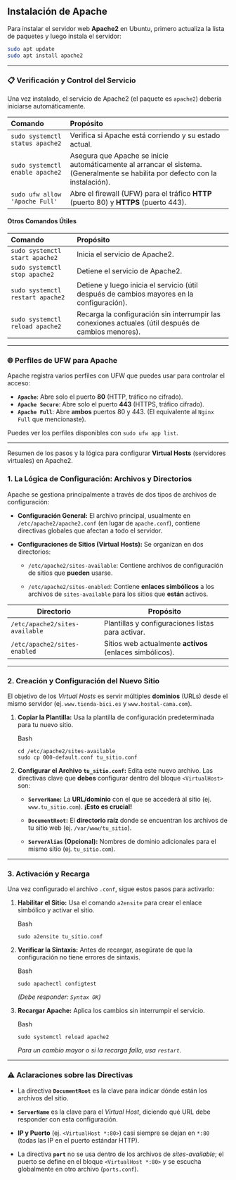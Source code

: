 ## Instalación de Apache

Para instalar el servidor web **Apache2** en Ubuntu, primero actualiza la lista de paquetes y luego instala el servidor:

```bash
sudo apt update
sudo apt install apache2
```

-----

### 📋 Verificación y Control del Servicio

Una vez instalado, el servicio de Apache2 (el paquete es `apache2`) debería iniciarse automáticamente.

| Comando | Propósito |
| :--- | :--- |
| `sudo systemctl status apache2` | Verifica si Apache está corriendo y su estado actual. |
| `sudo systemctl enable apache2` | Asegura que Apache se inicie automáticamente al arrancar el sistema. (Generalmente se habilita por defecto con la instalación). |
| `sudo ufw allow 'Apache Full'` | Abre el firewall (UFW) para el tráfico **HTTP** (puerto 80) y **HTTPS** (puerto 443). |

#### Otros Comandos Útiles

| Comando | Propósito |
| :--- | :--- |
| `sudo systemctl start apache2` | Inicia el servicio de Apache2. |
| `sudo systemctl stop apache2` | Detiene el servicio de Apache2. |
| `sudo systemctl restart apache2` | Detiene y luego inicia el servicio (útil después de cambios mayores en la configuración). |
| `sudo systemctl reload apache2` | Recarga la configuración sin interrumpir las conexiones actuales (útil después de cambios menores). |

-----

### 🌐 Perfiles de UFW para Apache

Apache registra varios perfiles con UFW que puedes usar para controlar el acceso:

  * **`Apache`**: Abre solo el puerto **80** (HTTP, tráfico no cifrado).
  * **`Apache Secure`**: Abre solo el puerto **443** (HTTPS, tráfico cifrado).
  * **`Apache Full`**: Abre **ambos** puertos 80 y 443. (El equivalente al `Nginx Full` que mencionaste).

Puedes ver los perfiles disponibles con `sudo ufw app list`.

---

Resumen de los pasos y la lógica para configurar **Virtual Hosts** (servidores virtuales) en Apache2.

### 1. La Lógica de Configuración: Archivos y Directorios

Apache se gestiona principalmente a través de dos tipos de archivos de configuración:

- **Configuración General:** El archivo principal, usualmente en `/etc/apache2/apache2.conf` (en lugar de `apache.conf`), contiene directivas globales que afectan a todo el servidor.
    
- **Configuraciones de Sitios (Virtual Hosts):** Se organizan en dos directorios:
    
    - `/etc/apache2/sites-available`: Contiene archivos de configuración de sitios que **pueden** usarse.
        
    - `/etc/apache2/sites-enabled`: Contiene **enlaces simbólicos** a los archivos de `sites-available` para los sitios que **están** activos.
        

|**Directorio**|**Propósito**|
|---|---|
|`/etc/apache2/sites-available`|Plantillas y configuraciones listas para activar.|
|`/etc/apache2/sites-enabled`|Sitios web actualmente **activos** (enlaces simbólicos).|

---

### 2. Creación y Configuración del Nuevo Sitio

El objetivo de los _Virtual Hosts_ es servir múltiples **dominios** (URLs) desde el mismo servidor (ej. `www.tienda-bici.es` y `www.hostal-cama.com`).

1. **Copiar la Plantilla:** Usa la plantilla de configuración predeterminada para tu nuevo sitio.
    
    Bash
    
    ```
    cd /etc/apache2/sites-available
    sudo cp 000-default.conf tu_sitio.conf
    ```
    
2. **Configurar el Archivo `tu_sitio.conf`:** Edita este nuevo archivo. Las directivas clave que **debes** configurar dentro del bloque `<VirtualHost>` son:
    
    - **`ServerName`:** La **URL/dominio** con el que se accederá al sitio (ej. `www.tu_sitio.com`). **¡Esto es crucial!**
        
    - **`DocumentRoot`:** El **directorio raíz** donde se encuentran los archivos de tu sitio web (ej. `/var/www/tu_sitio`).
        
    - **`ServerAlias` (Opcional):** Nombres de dominio adicionales para el mismo sitio (ej. `tu_sitio.com`).
        

---

### 3. Activación y Recarga

Una vez configurado el archivo `.conf`, sigue estos pasos para activarlo:

1. **Habilitar el Sitio:** Usa el comando `a2ensite` para crear el enlace simbólico y activar el sitio.
    
    Bash
    
    ```
    sudo a2ensite tu_sitio.conf
    ```
    
2. **Verificar la Sintaxis:** Antes de recargar, asegúrate de que la configuración no tiene errores de sintaxis.
    
    Bash
    
    ```
    sudo apachectl configtest
    ```
    
    _(Debe responder: `Syntax OK`)_
    
3. **Recargar Apache:** Aplica los cambios sin interrumpir el servicio.
    
    Bash
    
    ```
    sudo systemctl reload apache2
    ```
    
    _Para un cambio mayor o si la recarga falla, usa `restart`._
    

---

### ⚠️ Aclaraciones sobre las Directivas

- La directiva **`DocumentRoot`** es la clave para indicar dónde están los archivos del sitio.
    
- **`ServerName`** es la clave para el _Virtual Host_, diciendo qué URL debe responder con esta configuración.
    
- **IP y Puerto** (ej. `<VirtualHost *:80>`) casi siempre se dejan en `*:80` (todas las IP en el puerto estándar HTTP).
    
- La directiva **`port`** no se usa dentro de los archivos de _sites-available_; el puerto se define en el bloque `<VirtualHost *:80>` y se escucha globalmente en otro archivo (`ports.conf`).